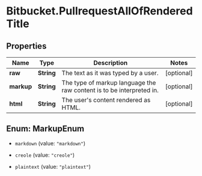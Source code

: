 # Bitbucket.PullrequestAllOfRenderedTitle

## Properties

Name | Type | Description | Notes
------------ | ------------- | ------------- | -------------
**raw** | **String** | The text as it was typed by a user. | [optional] 
**markup** | **String** | The type of markup language the raw content is to be interpreted in. | [optional] 
**html** | **String** | The user&#39;s content rendered as HTML. | [optional] 



## Enum: MarkupEnum


* `markdown` (value: `"markdown"`)

* `creole` (value: `"creole"`)

* `plaintext` (value: `"plaintext"`)




